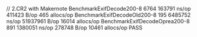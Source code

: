 // 2.CR2 with Makernote
BenchmarkExifDecode200-8        	    6764	    163791 ns/op	  411423 B/op	     465 allocs/op
BenchmarkExifDecodeOld200-8     	     195	   6485752 ns/op	51937961 B/op	   16014 allocs/op
BenchmarkExifDecodeOprea200-8   	     891	   1380051 ns/op	  278748 B/op	   10461 allocs/op
PASS